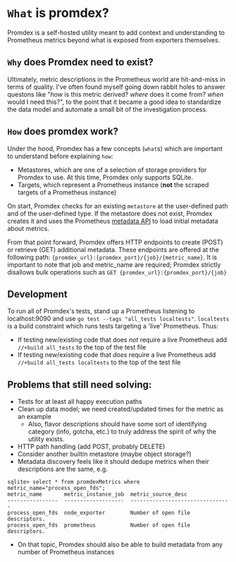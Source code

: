 # `What` is promdex?

Promdex is a self-hosted utility meant to add context and understanding to Prometheus metrics beyond what is exposed from exporters themselves.

## `Why` does Promdex need to exist?

Ultimately, metric descriptions in the Prometheus world are hit-and-miss in terms of quality. I've often found myself going down rabbit holes to answer questons like "_how_ is this metric derived? _where_ does it come from? _when_ would I need this?", to the point that it became a good idea to standardize the data model and automate a small bit of the investigation process.

## `How` does promdex work?
Under the hood, Promdex has a few concepts (`what`s) which are important to understand before explaining `how`:

- Metastores, which are one of a selection of storage providers for Promdex to use. At this time, Promdex only supports SQLite.
- Targets, which represent a Prometheus instance (**not** the scraped targets of a Prometheus instance)

On start, Promdex checks for an existing `metastore` at the user-defined path and of the user-defined type. If the metastore does not exist, Promdex creates it and uses the Prometheus [metadata API](https://prometheus.io/docs/prometheus/latest/querying/api/#querying-metric-metadata) to load initial metadata about metrics.

From that point forward, Promdex offers HTTP endpoints to create (POST) or retrieve (GET) additional metadata. These endpoints are offered at the following path: `{promdex_url}:{promdex_port}/{job}/{metric_name}`. It is important to note that job and metric_name are required; Promdex strictly disallows bulk operations such as `GET {promdex_url}:{promdex_port}/{job}`

## Development
To run all of Promdex's tests, stand up a Prometheus listening to localhost:9090 and use `go test --tags "all_tests localtests"`. `localtests` is a build constraint which runs tests targeting a 'live' Prometheus. Thus:

- If testing new/existing code that does *not* require a live Prometheus add `//+build all_tests` to the top of the test file
- If testing new/existing code that *does* require a live Prometheus add `//+build all_tests localtests` to the top of the test file

## Problems that still need solving:
- Tests for at least all happy execution paths
- Clean up data model; we need created/updated times for the metric as an example
  - Also, flavor descriptions should have some sort of identifying category (info, gotcha, etc.) to truly address the spirit of why the utility exists.
- HTTP path handling (add POST, probably DELETE)
- Consider another builtin metastore (maybe object storage?)
- Metadata discovery feels like it should dedupe metrics when their descriptions are the same, e.g.
```
sqlite> select * from promdexMetrics where metric_name="process_open_fds";
metric_name       metric_instance_job  metric_source_desc              
----------------  -------------------  --------------------------------
process_open_fds  node_exporter        Number of open file descriptors.
process_open_fds  prometheus           Number of open file descriptors.
```
- On that topic, Promdex should also be able to build metadata from any number of Prometheus instances